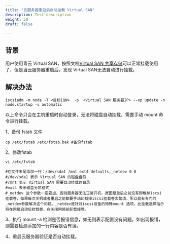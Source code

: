 ```yaml
---
title: "云服务器重启后自动挂载 Virtual SAN"
description: Test description
weight: 50
draft: false

---
```


## 背景

用户使用青云 Virtual SAN，按照文档[Virtual SAN 共享存储](/storage/share/manual/vsan/#linux)可以正常挂载使用了，但是当云服务器重启后，发现 Virtual SAN无法自动进行挂载。

## 解决办法

```shell
iscsiadm -m node -T <目标IQN>  -p  <Virtual SAN 服务器IP> --op update -n node.startup -v automatic
```

以上命令只会在主机重启时自动登录，无法将磁盘自动挂载，需要手动 mount 命令进行挂载。

1、备份 fstab 文件

```shell
cp /etc/fstab /etc/fstab.bak #备份fstab
```

2、修改fstab

```shell
vi /etc/fstab

#在文件末尾添加一行：/dev/sda1 /mnt ext4 defaults,_netdev 0 0
#/dev/sda1 表示 Virtual SAN 的磁盘盘符
#/mnt 表示 Virtual SAN 需要自动挂载的目录
#ext4 表示磁盘分区格式
#_netdev 这个参数一定要加，否则服务器无法正常开机，原因是重启之前没有卸载掉iscsi挂载卷，如果每次关机或者重启之前都要手动卸载掉iscsi挂载卷太繁琐，所以就有专门的_netdev参数解决这个问题。_netdev是针对iscsi设备的特殊mount 选项，此挂载选择指示将在网络启动后挂载卷，在关闭网络前卸载掉卷。
```

3、执行 mount -a 检测是否报错信息，如无则表示配置没有问题。如出现报错，则需要检测添加的一行内容是否有误。

4、重启云服务器验证是否自动挂载。